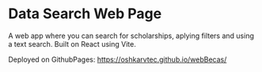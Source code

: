 # Data Search Web Page

A web app where you can search for scholarships, aplying filters and using a text search. Built on React using Vite.

Deployed on GithubPages: https://oshkarvtec.github.io/webBecas/
